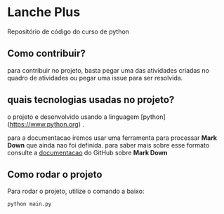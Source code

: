Lanche Plus
===========

Repositório de código do curso de python


Como contribuir?
----------------

para contribuir no projeto, basta pegar uma das atividades  criadas no quadro de atividades ou pegar uma issue para ser resolvida.

quais tecnologias usadas no projeto?
------------------------------------

o projeto e desenvolvido usando a linguagem [python] (https://www.python.org) .

para a documentacao iremos usar uma ferramenta para processar **Mark Down**
que ainda nao foi definida. para saber mais sobre esse formato consulte a [documentacao](https://docs.github.com/pt/get-started/writing-on-github/getting-started-with-writing-and-formatting-on-github/basic-writing-and-formatting-syntax) do GitHub sobre **Mark Down**

Como rodar o projeto
------------------------------------------------

Para rodar o projeto, utilize o comando a baixo:
```
python main.py
```
